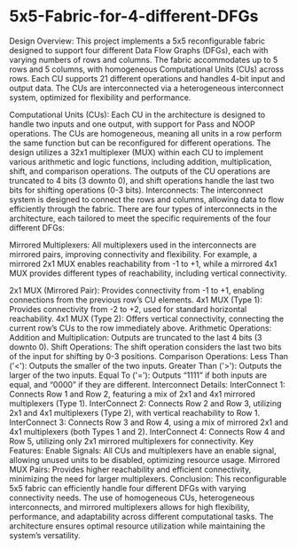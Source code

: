 # 5x5-Fabric-for-4-different-DFGs
Design Overview:
This project implements a 5x5 reconfigurable fabric designed to support four different Data Flow Graphs (DFGs), each with varying numbers of rows and columns. The fabric accommodates up to 5 rows and 5 columns, with homogeneous Computational Units (CUs) across rows. Each CU supports 21 different operations and handles 4-bit input and output data. The CUs are interconnected via a heterogeneous interconnect system, optimized for flexibility and performance.

Computational Units (CUs):
Each CU in the architecture is designed to handle two inputs and one output, with support for Pass and NOOP operations.
The CUs are homogeneous, meaning all units in a row perform the same function but can be reconfigured for different operations.
The design utilizes a 32x1 multiplexer (MUX) within each CU to implement various arithmetic and logic functions, including addition, multiplication, shift, and comparison operations.
The outputs of the CU operations are truncated to 4 bits (3 downto 0), and shift operations handle the last two bits for shifting operations (0-3 bits).
Interconnects:
The interconnect system is designed to connect the rows and columns, allowing data to flow efficiently through the fabric. There are four types of interconnects in the architecture, each tailored to meet the specific requirements of the four different DFGs:

Mirrored Multiplexers: All multiplexers used in the interconnects are mirrored pairs, improving connectivity and flexibility. For example, a mirrored 2x1 MUX enables reachability from -1 to +1, while a mirrored 4x1 MUX provides different types of reachability, including vertical connectivity.

2x1 MUX (Mirrored Pair): Provides connectivity from -1 to +1, enabling connections from the previous row’s CU elements.
4x1 MUX (Type 1): Provides connectivity from -2 to +2, used for standard horizontal reachability.
4x1 MUX (Type 2): Offers vertical connectivity, connecting the current row’s CUs to the row immediately above.
Arithmetic Operations:
Addition and Multiplication: Outputs are truncated to the last 4 bits (3 downto 0).
Shift Operations: The shift operation considers the last two bits of the input for shifting by 0-3 positions.
Comparison Operations:
Less Than ('<'): Outputs the smaller of the two inputs.
Greater Than ('>'): Outputs the larger of the two inputs.
Equal To ('='): Outputs “1111” if both inputs are equal, and “0000” if they are different.
Interconnect Details:
InterConnect 1: Connects Row 1 and Row 2, featuring a mix of 2x1 and 4x1 mirrored multiplexers (Type 1).
InterConnect 2: Connects Row 2 and Row 3, utilizing 2x1 and 4x1 multiplexers (Type 2), with vertical reachability to Row 1.
InterConnect 3: Connects Row 3 and Row 4, using a mix of mirrored 2x1 and 4x1 multiplexers (both Types 1 and 2).
InterConnect 4: Connects Row 4 and Row 5, utilizing only 2x1 mirrored multiplexers for connectivity.
Key Features:
Enable Signals: All CUs and multiplexers have an enable signal, allowing unused units to be disabled, optimizing resource usage.
Mirrored MUX Pairs: Provides higher reachability and efficient connectivity, minimizing the need for larger multiplexers.
Conclusion:
This reconfigurable 5x5 fabric can efficiently handle four different DFGs with varying connectivity needs. The use of homogeneous CUs, heterogeneous interconnects, and mirrored multiplexers allows for high flexibility, performance, and adaptability across different computational tasks. The architecture ensures optimal resource utilization while maintaining the system’s versatility.
